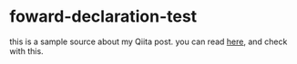 # foward-declaration-test

this is a sample source about my Qiita post.
you can read [here](http://qiita.com/shuheilocale@github/items/31923586ab495217742a#%E6%B3%A8%E6%84%8F%E3%82%A4%E3%83%B3%E3%83%8A%E3%83%BC%E3%82%AF%E3%83%A9%E3%82%B9%E3%81%AF%E5%89%8D%E6%96%B9%E5%AE%A3%E8%A8%80%E3%81%A7%E3%81%8D%E3%81%AA%E3%81%84),
and check with this.


